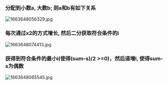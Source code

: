 ### 分配到小数a, 大数b; 则a和b有如下关系
![1663648056329.jpg](https://oss.zaqbest.com/images/2022/09/20/6329416cc3948.jpg)

### 每次通过x2的方式增长, 然后二分获取符合条件的i
![1663648074413.jpg](https://oss.zaqbest.com/images/2022/09/20/6329416ec2191.jpg)

### 获得到符合条件的最小i(使得(sum-s)/2 >=0)，然后递增i, 使得sum-s为偶数
![1663648065545.jpg](https://oss.zaqbest.com/images/2022/09/20/6329416e3c573.jpg)